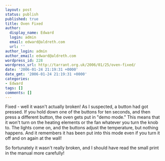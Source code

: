 ```yaml
---
layout: post
status: publish
published: true
title: Oven Fixed
author:
  display_name: Edward
  login: admin
  email: edward@aldreth.com
  url: ''
author_login: admin
author_email: edward@aldreth.com
wordpress_id: 228
wordpress_url: http://tarrant.org.uk/2006/01/25/oven-fixed/
date: '2006-01-24 21:19:31 +0000'
date_gmt: '2006-01-24 21:19:31 +0000'
categories:
- Edward
tags: []
comments: []
---
```

<p>Fixed - well it wasn't actually broken!  As I suspected, a button had got pressed.  If you hold down one of the buttons for ten seconds, and then press a different button, the oven gets put in "demo mode."  This means that it won't turn on the heating elements or the fan whatever you turn the knob to.  The lights come on, and the buttons adjust the temperature, but nothing happens.  And it remembers it has been put into this mode even if you turn it off and on again at the wall!</p>
<p>So fortunately it wasn't really broken, and I should have read the small print in the manual more carefully!</p>
